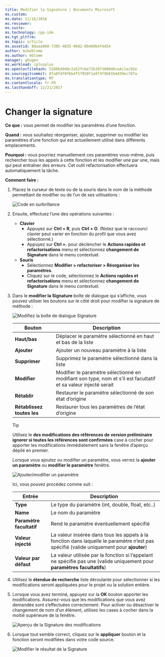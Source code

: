```yaml
---
title: Modifier la Signature | Documents Microsoft
ms.custom: 
ms.date: 11/16/2016
ms.reviewer: 
ms.suite: 
ms.technology: cpp-ide
ms.tgt_pltfrm: 
ms.topic: article
ms.assetid: 8daaa060-7305-4035-99d2-8b460b4f4454
author: mikeblome
ms.author: mblome
manager: ghogen
ms.workload: cplusplus
ms.openlocfilehash: 5280b4940c2a52fc6e72b397300040ca4c1ac92e
ms.sourcegitcommit: 8fa8fdf0fbb4f57950f1e8f4f9b81b4d39ec7d7a
ms.translationtype: MT
ms.contentlocale: fr-FR
ms.lasthandoff: 12/21/2017
---
```

# <a name="change-signature"></a>Changer la signature
**Ce que :** vous permet de modifier les paramètres d’une fonction.

**Quand :** vous souhaitez réorganiser, ajouter, supprimer ou modifier les paramètres d’une fonction qui est actuellement utilisé dans différents emplacements.  

**Pourquoi :** vous pourriez manuellement ces paramètres vous-même, puis rechercher tous les appels à cette fonction et les modifier une par une, mais qui peut entraîner des erreurs.  Cet outil refactorisation effectuera automatiquement la tâche.

**Comment faire :**

1. Placez le curseur de texte ou de la souris dans le nom de la méthode permettant de modifier ou de l’un de ses utilisations :

   ![Code en surbrillance](images/changesignature_highlight.png)

1. Ensuite, effectuez l’une des opérations suivantes :
   * **Clavier**
     * Appuyez sur **Ctrl + R**, puis **Ctrl + O**.  (Notez que le raccourci clavier peut varier en fonction du profil que vous avez sélectionné.)
     * Appuyez sur **Ctrl +.** pour déclencher le **Actions rapides et refactorisations** menu et sélectionnez **changement de Signature** dans le menu contextuel.
   * **Souris**
     * Sélectionnez **Modifier > refactoriser > Réorganiser les paramètres**.
     * Cliquez sur le code, sélectionnez le **Actions rapides et refactorisations** menu et sélectionnez **changement de Signature** dans le menu contextuel.

1. Dans le **modifier la Signature** boîte de dialogue qui s’affiche, vous pouvez utiliser les boutons sur le côté droit pour modifier la signature de méthode :

   ![Modifiez la boîte de dialogue Signature](images/changesignature_dialog.png)

   | Bouton | Description
   | ------ | ---
   | **Haut/bas**    | Déplacer le paramètre sélectionné en haut et bas de la liste
   | **Ajouter**        | Ajouter un nouveau paramètre à la liste
   | **Supprimer**     | Supprimez le paramètre sélectionné dans la liste
   | **Modifier**     | Modifier le paramètre sélectionné en modifiant son type, nom et s’il est facultatif et sa valeur injecté serait
   | **Rétablir**     | Restaurer le paramètre sélectionné de son état d’origine
   | **Rétablissez toutes les** | Restaurer tous les paramètres de l’état d’origine

   > [!TIP]
   > Utilisez le **des modifications des références de version préliminaire ignorer si toutes les références sont confirmées** case à cocher pour apporter les modifications immédiatement sans la fenêtre d’aperçu dépilé en premier.

   Lorsque vous ajoutez ou modifier un paramètre, vous verrez la **ajouter un paramètre** ou **modifier le paramètre** fenêtre.

   ![Ajouter/modifier un paramètre](images/changesignature_addmodify.png)

   Ici, vous pouvez procédez comme suit :

   | Entrée | Description
   | ----- | ---
   | **Type**               | Le type du paramètre (int, double, float, etc..)
   | **Name**               | Le nom du paramètre
   | **Paramètre facultatif** | Rend le paramètre éventuellement spécifié
   | **Valeur injecté**     | La valeur insérée dans tous les appels à la fonction dans laquelle le paramètre n’est pas spécifié (valide uniquement pour **ajouter**)
   | **Valeur par défaut**      | La valeur utilisée par la fonction si l’appelant ne spécifie pas une (valide uniquement pour **paramètres facultatifs**)

1. Utilisez le **étendue de recherche** liste déroulante pour sélectionner si les modifications seront appliquées pour le projet ou la solution entière.

1. Lorsque vous avez terminé, appuyez sur la **OK** bouton apporter les modifications.  Assurez-vous que les modifications que vous avez demandée sont s’effectuées correctement.  Pour activer ou désactiver le changement de nom d’un élément, utilisez les cases à cocher dans la moitié supérieure de la fenêtre.

   ![Aperçu de la Signature des modifications](images/changesignature_preview.png)

1. Lorsque tout semble correct, cliquez sur le **appliquer** bouton et la fonction seront modifiées dans votre code source.

   ![Modifier le résultat de la Signature](images/changesignature_result.png)